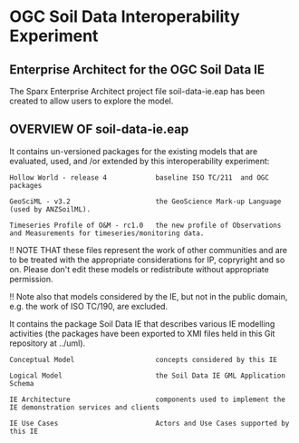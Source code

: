 # OGC Soil Data Interoperability Experiment

## Enterprise Architect for the OGC Soil Data IE

The Sparx Enterprise Architect project file soil-data-ie.eap has been created to allow users to explore the model.

## OVERVIEW OF soil-data-ie.eap

It contains un-versioned packages for the existing models that are evaluated, used, and /or extended by this interoperability experiment:

    Hollow World - release 4            baseline ISO TC/211  and OGC packages

    GeoSciML - v3.2                     the GeoScience Mark-up Language (used by ANZSoilML).

    Timeseries Profile of O&M - rc1.0   the new profile of Observations and Measurements for timeseries/monitoring data.

!! NOTE THAT these files represent the work of other communities and are to be treated with the appropriate considerations for IP, copryright and so on. Please don't edit these models or redistribute without appropriate permission.

!! Note also that models considered by the IE, but not in the public domain, e.g. the work of ISO TC/190, are excluded. 
	
It contains the package Soil Data IE that describes various IE modelling activities (the packages have been exported to XMI files held in this Git repository at ../uml).

    Conceptual Model                    concepts considered by this IE

    Logical Model                       the Soil Data IE GML Application Schema

    IE Architecture                     components used to implement the IE demonstration services and clients

    IE Use Cases                        Actors and Use Cases supported by this IE
